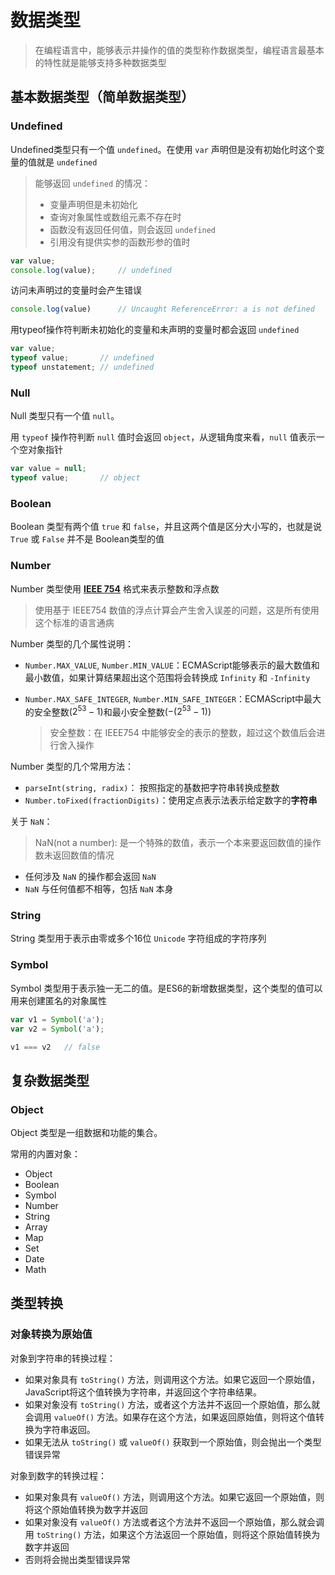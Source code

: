 # 数据类型

> 在编程语言中，能够表示并操作的值的类型称作数据类型，编程语言最基本的特性就是能够支持多种数据类型

## 基本数据类型（简单数据类型）

### Undefined

Undefined类型只有一个值 `undefined`。在使用 `var` 声明但是没有初始化时这个变量的值就是 `undefined`

> 能够返回 `undefined` 的情况：
>
> + 变量声明但是未初始化
> + 查询对象属性或数组元素不存在时
> + 函数没有返回任何值，则会返回 `undefined`
> + 引用没有提供实参的函数形参的值时

``` javascript
var value;
console.log(value);     // undefined
```

访问未声明过的变量时会产生错误

``` javascript
console.log(value)      // Uncaught ReferenceError: a is not defined
```

用typeof操作符判断未初始化的变量和未声明的变量时都会返回 `undefined`

``` javascript
var value;
typeof value;       // undefined
typeof unstatement; // undefined
```

### Null

Null 类型只有一个值 `null`。

用 `typeof` 操作符判断 `null` 值时会返回 `object`，从逻辑角度来看，`null` 值表示一个空对象指针

``` javascript
var value = null;
typeof value;       // object
```

### Boolean

Boolean 类型有两个值 `true` 和 `false`，并且这两个值是区分大小写的，也就是说 `True` 或 `False` 并不是 Boolean类型的值

### Number

Number 类型使用 **[IEEE 754](https://baike.baidu.com/item/IEEE%20754/3869922)** 格式来表示整数和浮点数

> 使用基于 IEEE754 数值的浮点计算会产生舍入误差的问题，这是所有使用这个标准的语言通病

Number 类型的几个属性说明：

+ `Number.MAX_VALUE`, `Number.MIN_VALUE`：ECMAScript能够表示的最大数值和最小数值，如果计算结果超出这个范围将会转换成 `Infinity` 和 `-Infinity`
+ `Number.MAX_SAFE_INTEGER`, `Number.MIN_SAFE_INTEGER`：ECMAScript中最大的安全整数($2^{53} - 1$)和最小安全整数($-(2^{53} - 1)$)

    > 安全整数：在 IEEE754 中能够安全的表示的整数，超过这个数值后会进行舍入操作

Number 类型的几个常用方法：

+ `parseInt(string, radix)`： 按照指定的基数把字符串转换成整数
+ `Number.toFixed(fractionDigits)`：使用定点表示法表示给定数字的**字符串**

关于 `NaN`：

> NaN(not a number): 是一个特殊的数值，表示一个本来要返回数值的操作数未返回数值的情况

+ 任何涉及 `NaN` 的操作都会返回 `NaN`
+ `NaN` 与任何值都不相等，包括 `NaN` 本身

### String

String 类型用于表示由零或多个16位 `Unicode` 字符组成的字符序列

### Symbol

Symbol 类型用于表示独一无二的值。是ES6的新增数据类型，这个类型的值可以用来创建匿名的对象属性

``` javascript
var v1 = Symbol('a');
var v2 = Symbol('a');

v1 === v2   // false
```

## 复杂数据类型

### Object

Object 类型是一组数据和功能的集合。

常用的内置对象：

+ Object
+ Boolean
+ Symbol
+ Number
+ String
+ Array
+ Map
+ Set
+ Date
+ Math

## 类型转换

### 对象转换为原始值

对象到字符串的转换过程：

+ 如果对象具有 `toString()` 方法，则调用这个方法。如果它返回一个原始值，JavaScript将这个值转换为字符串，并返回这个字符串结果。
+ 如果对象没有 `toString()` 方法，或者这个方法并不返回一个原始值，那么就会调用 `valueOf()` 方法。如果存在这个方法，如果返回原始值，则将这个值转换为字符串返回。
+ 如果无法从 `toString()` 或 `valueOf()` 获取到一个原始值，则会抛出一个类型错误异常

对象到数字的转换过程：

+ 如果对象具有 `valueOf()` 方法，则调用这个方法。如果它返回一个原始值，则将这个原始值转换为数字并返回
+ 如果对象没有 `valueOf()` 方法或者这个方法并不返回一个原始值，那么就会调用 `toString()` 方法，如果这个方法返回一个原始值，则将这个原始值转换为数字并返回
+ 否则将会抛出类型错误异常
